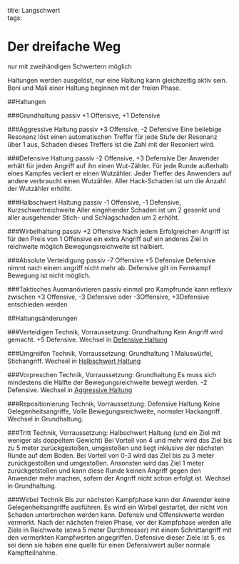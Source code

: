 title: Langschwert  
tags:   
# Der dreifache Wegnur mit zweihändigen Schwertern möglichHaltungen werden ausgelöst, nur eine Haltung kann gleichzeitig aktiv sein. Boni und Mali einer Haltung beginnen mit der freien Phase.##Haltungen###Grundhaltungpassiv+1 Offensive, +1 Defensive###Aggressive Haltungpassiv+3 Offensive, -2 DefensiveEine beliebige Resonanz löst einen automatischen Treffer für jede Stufe der Resonanz über 1 aus, Schaden dieses Treffers ist die Zahl mit der Resoniert wird.###Defensive Haltungpassiv-2 Offensive, +3 DefensiveDer Anwender erhält für jeden Angriff auf ihn einen Wut-Zähler. Für jede Runde außerhalb eines Kampfes verliert er einen Wutzähler. Jeder Treffer des Anwenders auf andere verbraucht einen Wutzähler. Aller Hack-Schaden ist um die Anzahl der Wutzähler erhöht.###Halbschwert Haltungpassiv-1 Offensive, -1 Defensive, KurzschwertreichweiteAller eingehender Schaden ist um 2 gesenkt und aller ausgehender Stich- und Schlagschaden um 2 erhöht.###Wirbelhaltungpassiv+2 OffensiveNach jedem Erfolgreichen Angriff ist für den Preis von 1 Offensive ein extra Angriff auf ein anderes Ziel in reichweite möglichBewegungsreichweite ist halbiert.###Absolute Verteidigungpassiv-7 Offensive +5 DefensiveDefensive nimmt nach einem angriff nicht mehr ab.Defensive gilt im FernkampfBewegung ist nicht möglich.###Taktisches Ausmanövrierenpassiveinmal pro Kampfrunde kann reflexivzwischen +3 Offensive, -3 Defensive oder -3Offensive, +3Defensive entschieden werden##Haltungsänderungen###VerteidigenTechnik, Vorraussetzung: GrundhaltungKein Angriff wird gemacht. +5 Defensive. Wechsel in [Defensive Haltung](longsword#defensivehaltung)###Umgreifen Technik, Vorraussetzung: Grundhaltung1 Maluswürfel, Stichangriff. Wechsel in [Halbschwert Haltung](longsword#halbschwerthaltung)###VorpreschenTechnik, Vorraussetzung: GrundhaltungEs muss sich mindestens die Hälfte der Bewegungsreichweite bewegt werden. -2 Defensive. Wechsel in [Aggressive Haltung](longsword#aggressivehaltung)###RepositionierungTechnik, Vorraussetzung: Defensive HaltungKeine Gelegenheitsangriffe, Volle Bewegungsreichweite, normaler Hackangriff.Wechsel in Grundhaltung.###TrittTechnik, Vorraussetzung: Halbschwert Haltung (und ein Ziel mit weniger als doppeltem Gewicht)Bei Vorteil von 4 und mehr wird das Ziel bis zu 5 meter zurückgestoßen, umgestoßen und liegt inklusive der nächsten Runde auf dem Boden. Bei Vorteil von 0-3 wird das Ziel bis zu 3 meter zurückgestoßen und umgestoßen.Ansonsten wird das Ziel 1 meter zurückgetstoßen und kann diese Runde keinen Angriff gegen den Anwender mehr machen, sofern der Angriff nicht schon erfolgt ist.Wechsel in Grundhaltung.###WirbelTechnikBis zur nächsten Kampfphase kann der Anwender keine Gelegenheitsangriffe ausführen.Es wird ein Wirbel gestartet, der nicht von Schaden unterbrochen werden kann. Defensiv und Offensivwerte werden vermerkt. Nach der nächsten freien Phase, vor der Kampfphase werden alle Ziele in Reichweite (etwa 5 meter Durchmesser) mit einem Schnittangriff mit den vermerkten Kampfwerten angegriffen. Defensive dieser Ziele ist 5, es sei denn sie haben eine quelle für einen Defensivwert außer normale Kampfteilnahme.